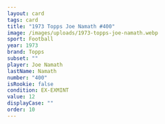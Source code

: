 ```yaml
---
layout: card
tags: card
title: "1973 Topps Joe Namath #400"
image: /images/uploads/1973-topps-joe-namath.webp
sport: Football
year: 1973
brand: Topps
subset: ""
player: Joe Namath
lastName: Namath
number: "400"
isRookie: false
condition: EX-EXMINT
value: 12
displayCase: ""
order: 10
---
```

